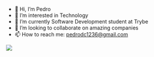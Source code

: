 - 👋 Hi, I’m Pedro
- 👀 I’m interested in Technology 
- 🌱 I’m currently Software Development student at Trybe 
- 💞️ I’m looking to collaborate on amazing companies
- 📫 How to reach me: pedrodc1236@gmail.com

<a href="https://www.instagram.com/pedro_tavaresdc/" blank="target">
  <img src="https://img.shields.io/badge/Instagram-E4405F?style=for-the-badge&logo=instagram&logoColor=white"/>
<a/>
